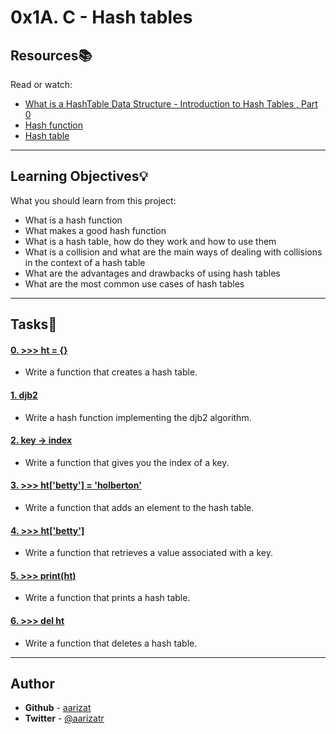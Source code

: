 # 0x1A. C - Hash tables

## Resources:books:
Read or watch:
* [What is a HashTable Data Structure - Introduction to Hash Tables , Part 0](https://intranet.hbtn.io/rltoken/uodWZz-2jyHReOeToaLNdQ)
* [Hash function](https://intranet.hbtn.io/rltoken/YiFi_oMjd9cZ4VepsS2RKQ)
* [Hash table](https://intranet.hbtn.io/rltoken/Kswyyb1f2JY3dn-3TEckUQ)

---
## Learning Objectives:bulb:
What you should learn from this project:

* What is a hash function
* What makes a good hash function
* What is a hash table, how do they work and how to use them
* What is a collision and what are the main ways of dealing with collisions in the context of a hash table
* What are the advantages and drawbacks of using hash tables
* What are the most common use cases of hash tables

---

## Tasks:pencil:

#### [0. >>> ht = {}](./0-hash_table_create.c)
* Write a function that creates a hash table.


#### [1. djb2](./1-djb2.c)
* Write a hash function implementing the djb2 algorithm.


#### [2. key -> index](./2-key_index.c)
* Write a function that gives you the index of a key.


#### [3. >>> ht['betty'] = 'holberton'](./3-hash_table_set.c)
* Write a function that adds an element to the hash table.


#### [4. >>> ht['betty']](./4-hash_table_get.c)
* Write a function that retrieves a value associated with a key.


#### [5. >>> print(ht)](./5-hash_table_print.c)
* Write a function that prints a hash table.


#### [6. >>> del ht](./6-hash_table_delete.c)
* Write a function that deletes a hash table.

---

## Author
* **Github** - [aarizat](https://github.com/aarizat)
* **Twitter** - [@aarizatr](https://twitter.com/aarizatr)
